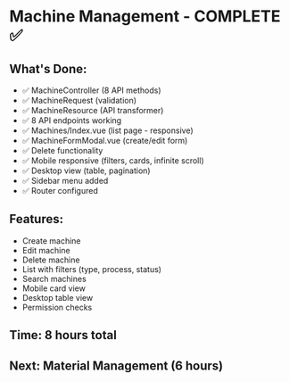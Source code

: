 # Machine Management - COMPLETE ✅

## What's Done:
- ✅ MachineController (8 API methods)
- ✅ MachineRequest (validation)
- ✅ MachineResource (API transformer)
- ✅ 8 API endpoints working
- ✅ Machines/Index.vue (list page - responsive)
- ✅ MachineFormModal.vue (create/edit form)
- ✅ Delete functionality
- ✅ Mobile responsive (filters, cards, infinite scroll)
- ✅ Desktop view (table, pagination)
- ✅ Sidebar menu added
- ✅ Router configured

## Features:
- Create machine
- Edit machine
- Delete machine  
- List with filters (type, process, status)
- Search machines
- Mobile card view
- Desktop table view
- Permission checks

## Time: 8 hours total

## Next: Material Management (6 hours)
